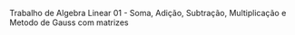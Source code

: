 Trabalho de Algebra Linear 01 - Soma, Adição, Subtração, Multiplicação e Metodo de Gauss com matrizes

